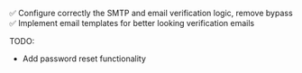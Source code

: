 ✅ Configure correctly the SMTP and email verification logic, remove bypass
✅ Implement email templates for better looking verification emails

TODO:
- Add password reset functionality